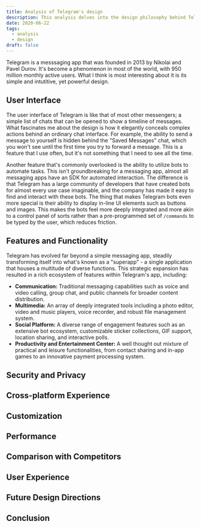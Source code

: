 ```yaml
---
title: Analysis of Telegram's design
description: This analysis delves into the design philosophy behind Telegram, exploring how the messaging app elegantly balances simplicity with powerful features.
date: 2020-06-22
tags:
  - analysis
  - design
draft: false
---
```

Telegram is a messsaging app that was founded in 2013 by Nikolai and Pavel Durov. It's become a phenomenon in most of the world, with 950 million monthly active users. What I think is most interesting about it is its simple and intutitive, yet powerful design.

## User Interface
The user interface of Telegram is like that of most other messengers; a simple list of chats that can be opened to show a timeline of messages. What fascinates me about the design is how it elegantly conceals complex actions behind an ordinary chat interface. For example, the ability to send a message to yourself is hidden behind the "Saved Messages" chat, which you won't see until the first time you try to forward a message. This is a feature that I use often, but it's not something that I need to see all the time.

Another feature that's commonly overlooked is the ability to utilize bots to automate tasks. This isn't groundbreaking for a messaging app, almost all messaging apps have an SDK for automated interaction. The difference is that Telegram has a large community of developers that have created bots for almost every use case imaginable, and the company has made it easy to find and interact with these bots. The thing that makes Telegram bots even more special is their ability to display in-line UI elements such as buttons and images. This makes the bots feel more deeply integrated and more akin to a control panel of sorts rather than a pre-programmed set of `/commands` to be typed by the user, which reduces friction.

## Features and Functionality
Telegram has evolved far beyond a simple messaging app, steadily transforming itself into what's known as a "superapp" - a single application that houses a multitude of diverse functions. This strategic expansion has resulted in a rich ecosystem of features within Telegram's app, including:

* **Communication:** Traditional messaging capabilities such as voice and video calling, group chat, and public channels for broader content distribution.
* **Multimedia:** An array of deeply integrated tools including a photo editor, video and music players, voice recorder, and robust file management system.
* **Social Platform:** A diverse range of engagement features such as an extensive bot ecosystem, customizable sticker collections, GIF support, location sharing, and interactive polls.
* **Productivity and Entertainment Center:** A well thought out mixture of practical and leisure functionalities, from contact sharing and in-app games to an innovative payment processing system.

## Security and Privacy

## Cross-platform Experience

## Customization

## Performance

## Comparison with Competitors

## User Experience

## Future Design Directions

## Conclusion
